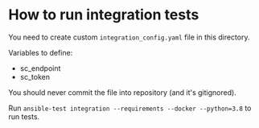 How to run integration tests
============================
You need to create custom `integration_config.yaml` file in this directory.

Variables to define:
* sc_endpoint
* sc_token

You should never commit the file into repository (and it's gitignored).

Run `ansible-test integration --requirements --docker --python=3.8` to run
tests.
